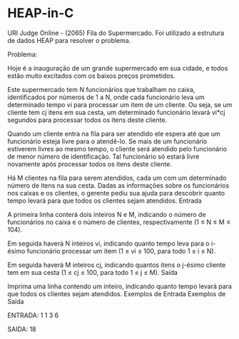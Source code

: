 # HEAP-in-C
URI Judge Online - (2065) Fila do Supermercado. Foi utilizado a estrutura de dados HEAP para resolver o problema. 

Problema:

Hoje é a inauguração de um grande supermercado em sua cidade, e todos estão muito excitados com os baixos preços prometidos.

Este supermercado tem N funcionários que trabalham no caixa, identificados por números de 1 a N, onde cada funcionário leva um determinado tempo vi para processar um item de um cliente. Ou seja, se um cliente tem cj itens em sua cesta, um determinado funcionário levará vi*cj segundos para processar todos os itens deste cliente.

Quando um cliente entra na fila para ser atendido ele espera até que um funcionário esteja livre para o atendê-lo. Se mais de um funcionário estiverem livres ao mesmo tempo, o cliente será atendido pelo funcionário de menor número de identificação. Tal funcionário só estará livre novamente após processar todos os itens deste cliente.

Há M clientes na fila para serem atendidos, cada um com um determinado número de itens na sua cesta. Dadas as informações sobre os funcionários nos caixas e os clientes, o gerente pediu sua ajuda para descobrir quanto tempo levará para que todos os clientes sejam atendidos.
Entrada

A primeira linha conterá dois inteiros N e M, indicando o número de funcionários no caixa e o número de clientes, respectivamente (1 ≤ N ≤ M ≤ 104).

Em seguida haverá N inteiros vi, indicando quanto tempo leva para o i-ésimo funcionário processar um item (1 ≤ vi ≤ 100, para todo 1 ≤ i ≤ N).

Em seguida haverá M inteiros cj, indicando quantos itens o j-ésimo cliente tem em sua cesta (1 ≤ cj ≤ 100, para todo 1 ≤ j ≤ M).
Saída

Imprima uma linha contendo um inteiro, indicando quanto tempo levará para que todos os clientes sejam atendidos.
Exemplos de Entrada 	Exemplos de Saída

ENTRADA: 1 1
           3
           6
	

SAIDA: 18

